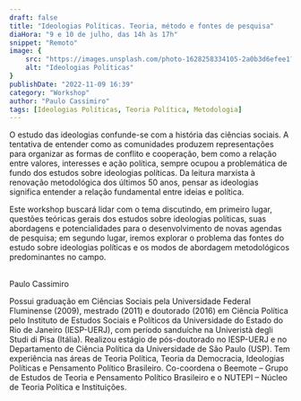 ```yaml
---
draft: false
title: "Ideologias Políticas. Teoria, método e fontes de pesquisa"
diaHora: "9 e 10 de julho, das 14h às 17h"
snippet: "Remoto"
image: {
    src: "https://images.unsplash.com/photo-1628258334105-2a0b3d6efee1?&fit=crop&w=430&h=240",
    alt: "Ideologias Políticas"
}
publishDate: "2022-11-09 16:39"
category: "Workshop"
author: "Paulo Cassimiro"
tags: [Ideologias Políticas, Teoria Política, Metodologia]
---
```


O estudo das ideologias confunde-se com a história das ciências sociais. A tentativa de entender como as comunidades produzem representações para organizar as formas de conflito e cooperação, bem como a relação entre valores, interesses e ação política, sempre ocupou a problemática de fundo dos estudos sobre ideologias políticas. Da leitura marxista à renovação metodológica dos últimos 50 anos, pensar as ideologias significa entender a relação fundamental entre ideias e política.

Este workshop buscará lidar com o tema discutindo, em primeiro lugar, questões teóricas gerais dos estudos sobre ideologias políticas, suas abordagens e potencialidades para o desenvolvimento de novas agendas de pesquisa; em segundo lugar, iremos explorar o problema das fontes do estudo sobre ideologias políticas e os modos de abordagem metodológicos predominantes no campo.


<br>
<span class="text-2xl font-bold text-primary">Paulo Cassimiro</span>

Possui graduação em Ciências Sociais pela Universidade Federal Fluminense (2009), mestrado (2011) e doutorado (2016) em Ciência Política pelo Instituto de Estudos Sociais e Políticos da Universidade do Estado do Rio de Janeiro (IESP-UERJ), com período sanduíche na Univeristà degli Studi di Pisa (Itália). Realizou estágio de pós-doutorado no IESP-UERJ e no Departamento de Ciência Política da Universidade de São Paulo (USP). Tem experiência nas áreas de Teoria Política, Teoria da Democracia, Ideologias Políticas e Pensamento Político Brasileiro. Co-coordena o Beemote – Grupo de Estudos de Teoria e Pensamento Político Brasileiro e o NUTEPI – Núcleo de Teoria Política e Instituições.
